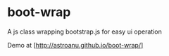 boot-wrap
=========

A js class wrapping bootstrap.js for easy ui operation

Demo at [http://astroanu.github.io/boot-wrap/]
